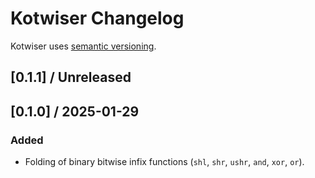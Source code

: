 # Kotwiser Changelog

Kotwiser uses [semantic versioning](https://semver.org).

<!--
Change categories (https://keepachangelog.com):
  ### Added: for new features.
  ### Changed: for changes in existing functionality.
  ### Deprecated: for soon-to-be removed features.
  ### Removed: for now removed features.
  ### Fixed: for any bug fixes.
  ### Security: in case of vulnerabilities.
-->

## [0.1.1] / Unreleased

## [0.1.0] / 2025-01-29
### Added
- Folding of binary bitwise infix functions (`shl`, `shr`, `ushr`, `and`, `xor`, `or`).
